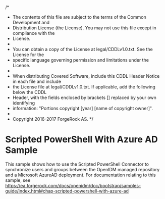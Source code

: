 /*
 * The contents of this file are subject to the terms of the Common Development and
 * Distribution License (the License). You may not use this file except in compliance with the
 * License.
 *
 * You can obtain a copy of the License at legal/CDDLv1.0.txt. See the License for the
 * specific language governing permission and limitations under the License.
 *
 * When distributing Covered Software, include this CDDL Header Notice in each file and include
 * the License file at legal/CDDLv1.0.txt. If applicable, add the following below the CDDL
 * Header, with the fields enclosed by brackets [] replaced by your own identifying
 * information: "Portions copyright [year] [name of copyright owner]".
 *
 * Copyright 2016-2017 ForgeRock AS.
 */

Scripted PowerShell With Azure AD Sample
========================================

This sample shows how to use the Scripted PowerShell Connector to synchronize users and groups
between the OpenIDM managed repository and a Microsoft AzureAD deployment. For documentation
relating to this sample, see
https://ea.forgerock.com/docs/openidm/doc/bootstrap/samples-guide/index.html#chap-scripted-powershell-with-azure-ad